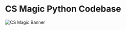 # CS Magic Python Codebase

![CS Magic Banner](https://github.com/cs-magic/codebase/blob/fb07fd84285304ab46961d84d0d32cd1a5070351/assets/branding/cs-magic/cs-magic_banner_white.jpg)